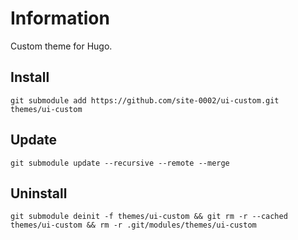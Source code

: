 # Information

Custom theme for Hugo.

## Install

```
git submodule add https://github.com/site-0002/ui-custom.git themes/ui-custom
```

## Update

```
git submodule update --recursive --remote --merge
```

## Uninstall

```
git submodule deinit -f themes/ui-custom && git rm -r --cached themes/ui-custom && rm -r .git/modules/themes/ui-custom
```
